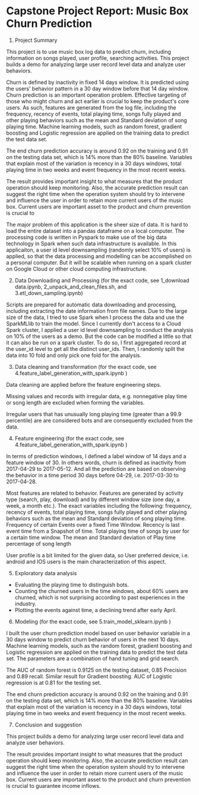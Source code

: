 # Capstone Project Report: Music Box Churn Prediction

1. Project Summary

This project is to use music box log data to predict churn, including information on songs
played, user profile, searching activities. This project builds a demo for analyzing large user record level data and analyze user behaviors.

Churn is defined by inactivity in fixed 14 days window. It is predicted using the users' behavior pattern in a 30 day window before that 14 day window.
Churn prediction is an important operation problem. Effective targeting of those who might churn and act earlier is crucial to keep the product's core
users. As such, features are generated from the log file, including the frequency,
recency of events, total playing time, songs fully played and other playing behaviors such as the mean and Standard deviation of song playing time.
Machine learning models, such as random forest, gradient boosting and Logistic regression are applied on the training data to predict
the test data set.

The end churn prediction accuracy is around 0.92 on the training and 0.91 on the testing data set, which is 14% more than the 80% baseline.
Variables that explain most of the variation is recency in a 30 days windows, total playing time in two weeks and event frequency in the most
recent weeks.

The result provides important insight to what measures that the product operation should keep monitoring.
Also, the accurate prediction result can suggest the right time when the operation system
should try to intervene and influence the user in order to retain more current users of the music box.
Current users are important asset to the product and churn prevention is crucial to

The major problem of this application is the sheer size of data. It is hard to load the entire dataset into a pandas dataframe on a local computer. The processing code is written in Pyspark
to make use of the big data technology in Spark when such data infrastructure is available. In this applicaiton,
a user id level downsampling (randomly select 10% of users) is applied, so that the data processing and modelling can be accomplished on a
personal computer. But it will be scalable when running on a spark cluster on Google Cloud or other cloud computing infrastructure.


2. Data Downloading and Processing
(for the exact code, see 1_download data.ipynb, 2_unpack_and_clean_files.sh, and 3.etl_down_sampling.ipynb)

Scripts are prepared for automatic data downloading and processing, including extracting the date information from file names.
Due to the large size of the data, I tried to use Spark when I process the data and use the SparkMLlib to train the model. Since I currently don't access to a Cloud Spark cluster,
I applied a user id level downsampling to conduct the analysis on 10% of the users as a demo. But the code can be modified a little so that it can also be run on a spark cluster.
To do so, I first aggregated record at the user_id level to get all the distinct user_ids. Then, I randomly split the data into 10 fold and only pick one fold for the analysis.

3. Data cleaning and transformation
(for the exact code, see 4.feature_label_generation_with_spark.ipynb )

Data cleaning are applied before the feature engineering steps.

Missing values and records with irregular data, e.g. nonnegative play time or song length
are excluded when forming the variables.

Irregular users that has unusually long playing time (greater than a 99.9 percentile) are
are considered bots and are consequently excluded from the data.

4. Feature engineering
(for the exact code, see 4.feature_label_generation_with_spark.ipynb )

In terms of prediction windows, I defined a label window of 14 days and a feature
window of 30. In others words, churn is defined as inactivity from 2017-04-29 to
2017-05-12. And all the prediction are based on observing the behavior in a time period 30 days before 04-29, i.e.
2017-03-30 to 2017-04-28.

Most features are related to behavior. Features are generated by activity type (search, play, download)
and by different window size (one day, a week, a month etc.). The exact variables including the following:
frequency, recency of events, total playing time, songs fully played and other playing behaviors such as
the mean and Standard deviation of song playing time.
Frequency of certain Events over a fixed Time Window.
Recency is last event time from a Snapshot of time.
Total playing time of songs by user for a certain time window.
The mean and Standard deviation of Play time percentage of song length

User profile is a bit limited for the given data, so User preferred device, i.e. android and IOS users is the main characterization of this aspect.

5.  Exploratory data analysis
* Evaluating the playing time to distinguish bots.
* Counting the churned users in the time windows, about 60% users are churned, which is not surprising according to past experiences in the industry.
* Plotting the events against time, a declining trend after early April.

6. Modeling
(for the exact code, see 5.train_model_sklearn.ipynb )

I built the user churn prediction model based on user behavior variable in a 30 days window to predict churn behavior of users
in the next 10 days. Machine learning models, such as the random forest, gradient boosting and Logistic regression are applied on the training data to predict
the test data set. The parameters are a combination of hand tuning and grid search.

The AUC of random forest is 0.9125 on the testing dataset, 0.85 Precision and 0.89 recall. Similar result for Gradient boosting.
AUC of Logistic regression is at 0.81 for the testing set.

The end churn prediction accuracy is around 0.92 on the training and 0.91 on the testing data set, which is 14% more than the 80% baseline.
Variables that explain most of the variation is recency in a 30 days windows, total playing time in two weeks and event frequency in the most
recent weeks.

7. Conclusion and suggestion

This project builds a demo for analyzing large user record level data and analyze user behaviors.

The result provides important insight to what measures that the product operation should keep monitoring.
Also, the accurate prediction result can suggest the right time when the operation system
should try to intervene and influence the user in order to retain more current users of the music box.
Current users are important asset to the product and churn prevention is crucial to guarantee income inflows. 
